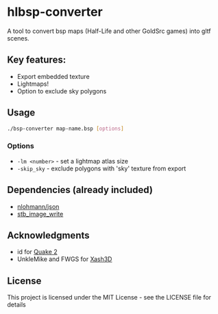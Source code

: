 # hlbsp-converter

A tool to convert bsp maps (Half-Life and other GoldSrc games) into gltf scenes.

## Key features:

* Export embedded texture
* Lightmaps!
* Option to exclude sky polygons

## Usage

```sh
./bsp-converter map-name.bsp [options]
```

### Options

* `-lm <number>` - set a lightmap atlas size
* `-skip_sky` - exclude polygons with 'sky' texture from export 

## Dependencies (already included)

* [nlohmann/json](https://github.com/nlohmann/json)
* [stb_image_write](https://github.com/nothings/stb)

## Acknowledgments

* id for [Quake 2](https://github.com/id-Software/Quake-2)
* UnkleMike and FWGS for [Xash3D](https://github.com/FWGS/xash3d-fwgs)

## License

This project is licensed under the MIT License - see the LICENSE file for details
